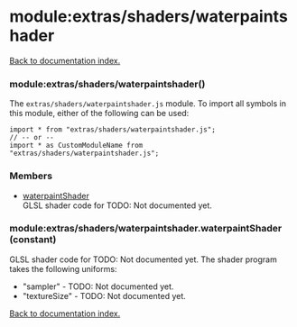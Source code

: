 # module:extras/shaders/waterpaintshader

[Back to documentation index.](index.md)

<a name='extras_shaders_waterpaintshader'></a>
### module:extras/shaders/waterpaintshader()

The <code>extras/shaders/waterpaintshader.js</code> module.
To import all symbols in this module, either of the following can be used:

    import * from "extras/shaders/waterpaintshader.js";
    // -- or --
    import * as CustomModuleName from "extras/shaders/waterpaintshader.js";

### Members

* [waterpaintShader](#extras_shaders_waterpaintshader.waterpaintShader)<br>GLSL shader code for TODO: Not documented yet.

<a name='extras_shaders_waterpaintshader.waterpaintShader'></a>
### module:extras/shaders/waterpaintshader.waterpaintShader (constant)

GLSL shader code for TODO: Not documented yet.
The shader program takes the following uniforms:<ul>
<li>"sampler" - TODO: Not documented yet.
<li>"textureSize" - TODO: Not documented yet.</ul>

[Back to documentation index.](index.md)
